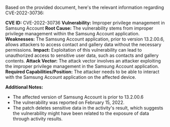 Based on the provided document, here's the relevant information regarding CVE-2022-30736:

**CVE ID:** CVE-2022-30736
**Vulnerability:** Improper privilege management in Samsung Account
**Root Cause:** The vulnerability stems from improper privilege management within the Samsung Account application.
**Weaknesses:** The Samsung Account application, prior to version 13.2.00.6, allows attackers to access contact and gallery data without the necessary permissions.
**Impact:** Exploitation of this vulnerability can lead to unauthorized access to sensitive user data, such as contacts and gallery contents.
**Attack Vector:** The attack vector involves an attacker exploiting the improper privilege management in the Samsung Account application.
**Required Capabilities/Position:** The attacker needs to be able to interact with the Samsung Account application on the affected device.

**Additional Notes:**
- The affected version of Samsung Account is prior to 13.2.00.6
- The vulnerability was reported on February 15, 2022.
- The patch deletes sensitive data in the activity's result, which suggests the vulnerability might have been related to the exposure of data through activity results.